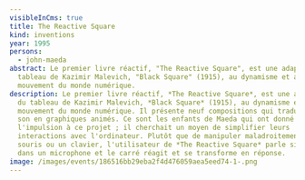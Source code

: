 ```yaml
---
visibleInCms: true
title: The Reactive Square
kind: inventions
year: 1995
persons:
  - john-maeda
abstract: Le premier livre réactif, "The Reactive Square", est une adaptation du
  tableau de Kazimir Malevich, "Black Square" (1915), au dynamisme et au
  mouvement du monde numérique.
description: Le premier livre réactif, *The Reactive Square*, est une adaptation
  du tableau de Kazimir Malevich, *Black Square* (1915), au dynamisme et au
  mouvement du monde numérique. Il présente neuf compositions qui traduisent le
  son en graphiques animés. Ce sont les enfants de Maeda qui ont donné
  l'impulsion à ce projet ; il cherchait un moyen de simplifier leurs
  interactions avec l'ordinateur. Plutôt que de manipuler maladroitement une
  souris ou un clavier, l'utilisateur de *The Reactive Square* parle simplement
  dans un microphone et le carré réagit et se transforme en réponse.
image: /images/events/186516bb29eba2f4d476059aea5eed74-1-.png
---
```

